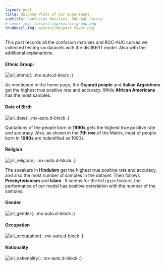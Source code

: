 ```yaml
---
layout: post
title: Outcome Plots of our Experiment
subtitle: Confusion Matrixes, ROC-AUC Curves
# cover-img: /assets/img/matrix_group.png
thumbnail-img: assets/img/post_cover.png
---
```


This post records all the confusion matrixes and ROC-AUC curves we collected testing six datasets with the distlBERT model.
Also with the additional explanations.

#### Ethnic Group:

![all_ethnic](../plots/all_ethnic.png){: .mx-auto.d-block :}

As mentioned in the home page, the **Gujarati people** and **Italian Argentines** get the highest true positive rate and accuracy. While **African Americans** has the most samples.

#### Date of Birth

![all_date](../plots/all_date.png){: .mx-auto.d-block :}

Quotations of the people born in **1990s** gets the highest true positive rate and accuracy. Also, as shown in the **7th row** of the Matrix, most of people born in **1980s** are indentified as 1990s.

#### Religion

![all_religion](../plots/all_religion.png){: .mx-auto.d-block :}

The speakers in **Hinduism** get the highest true positive rate and accuracy, and also the most number of samples in the dataset. Then follows **Presbyterianism** and **Islam** . It seems for the ```Religion``` feature, the performance of our model has positive correlation with the number of the samples.

#### Gender

![all_gender](../plots/all_gender.png){: .mx-auto.d-block :}

#### Occupation

![all_occupation](../plots/all_occupation.png){: .mx-auto.d-block :}

#### Nationality

![all_nationality](../plots/all_nationality.png){: .mx-auto.d-block :}